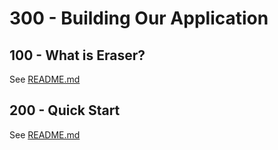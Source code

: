 # 300 - Building Our Application

## 100 - What is Eraser?

See [README.md](./100/README.md)

## 200 - Quick Start

See [README.md](./200/README.md)
